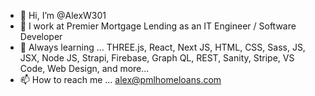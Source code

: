 - 👋 Hi, I’m @AlexW301
- 👀 I work at Premier Mortgage Lending as an IT Engineer / Software Developer
- 🌱 Always learning ... THREE.js, React, Next JS, HTML, CSS, Sass, JS, JSX, Node JS, Strapi, Firebase, Graph QL, REST, Sanity, Stripe, VS Code, Web Design, and more...
- 📫 How to reach me ... alex@pmlhomeloans.com

<!---
AlexW301/AlexW301 is a ✨ special ✨ repository because its `README.md` (this file) appears on your GitHub profile.
You can click the Preview link to take a look at your changes.
--->
